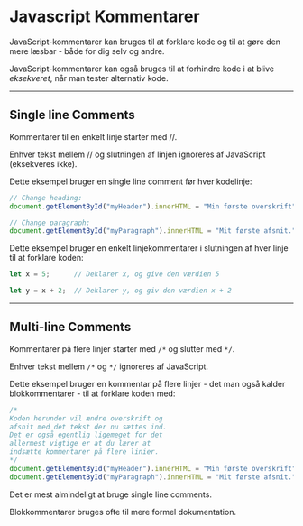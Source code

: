 # Javascript Kommentarer

JavaScript-kommentarer kan bruges til at forklare kode og til at gøre den mere læsbar - både for dig selv og andre.

JavaScript-kommentarer kan også bruges til at forhindre kode i at blive *eksekveret*, når man tester alternativ kode.
___
## Single line Comments
Kommentarer til en enkelt linje starter med //.

Enhver tekst mellem // og slutningen af linjen ignoreres af JavaScript (eksekveres ikke).

Dette eksempel bruger en single line comment før hver kodelinje:
```js
// Change heading:
document.getElementById("myHeader").innerHTML = "Min første overskrift";

// Change paragraph:
document.getElementById("myParagraph").innerHTML = "Mit første afsnit.";
```
Dette eksempel bruger en enkelt linjekommentarer i slutningen af hver linje til at forklare koden:
```js
let x = 5;      // Deklarer x, og give den værdien 5

let y = x + 2;  // Deklarer y, og giv den værdien x + 2
```
___
## Multi-line Comments

Kommentarer på flere linjer starter med `/*` og slutter med `*/`.

Enhver tekst mellem `/*` og `*/` ignoreres af JavaScript.

Dette eksempel bruger en kommentar på flere linjer - det man også kalder blokkommentarer - til at forklare koden med:
```js
/*
Koden herunder vil ændre overskrift og 
afsnit med det tekst der nu sættes ind.
Det er også egentlig ligemeget for det 
allermest vigtige er at du lærer at 
indsætte kommentarer på flere linier.
*/
document.getElementById("myHeader").innerHTML = "Min første overskrift";
document.getElementById("myParagraph").innerHTML = "Mit første afsnit.";
```
Det er mest almindeligt at bruge single line comments.

Blokkommentarer bruges ofte til mere formel dokumentation.






